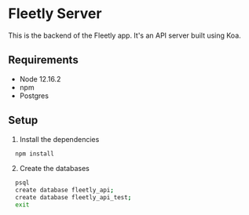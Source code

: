 # Fleetly Server

This is the backend of the Fleetly app. It's an API server built using Koa.

## Requirements

* Node 12.16.2
* npm
* Postgres

## Setup

1. Install the dependencies

```bash
  npm install
```

2. Create the databases

```bash
  psql
  create database fleetly_api;
  create database fleetly_api_test;
  exit
```
